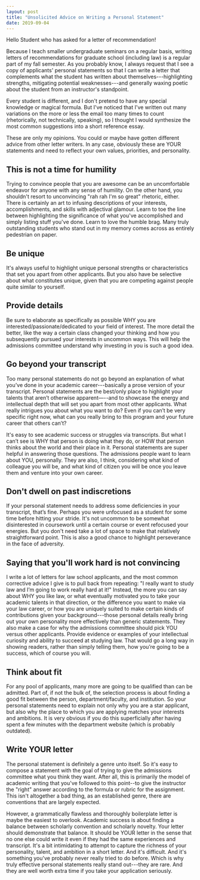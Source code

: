 ```yaml
---
layout: post
title: "Unsolicited Advice on Writing a Personal Statement"
date: 2019-09-04
---
```

Hello Student who has asked for a letter of recommendation!

Because I teach smaller undergraduate seminars on a regular basis, writing letters of recommendations for graduate school (including law) is a regular part of my fall semester. As you probably know, I always request that I see a copy of applicants' personal statements so that I can write a letter that complements what the student has written about themselves---highlighting strengths, mitigating potential weaknesses---and generally waxing poetic about the student from an instructor's standpoint.

Every student is different, and I don't pretend to have any special knowledge or magical formula. But I've noticed that I've written out many variations on the more or less the email too many times to count (rhetorically, not technically, speaking), so I thought I would synthesize the most common suggestions into a short reference essay.

These are only my opinions. You could or maybe have gotten different advice from other letter writers. In any case, obviously these are YOUR statements and need to reflect your own values, priorities, and personality.  


## This is not a time for humility
Trying to convince people that you are awesome can be an uncomfortable endeavor for anyone with any sense of humility. On the other hand, you shouldn't resort to unconvincing "rah rah I'm so great" rhetoric, either. There is certainly an art to infusing descriptions of your interests, accomplishments, and skills with adjectival glamour. Learn to toe the line between highlighting the significance of what you've accomplished and simply listing stuff you've done. Learn to love the humble brag. Many truly outstanding students who stand out in my memory comes across as entirely pedestrian on paper.

## Be unique
It's always useful to highlight unique personal strengths or characteristics that set you apart from other applicants. But you also have be selective about what constitutes unique, given that you are competing against people quite similar to yourself.

## Provide details
Be sure to elaborate as specifically as possible WHY you are interested/passionate/dedicated to your field of interest. The more detail the better, like the way a certain class changed your thinking and how you subsequently pursued your interests in uncommon ways. This will help the admissions committee understand why investing in you is such a good idea.


## Go beyond your transcript
Too many personal statements do not go beyond an explanation of what you’ve done in your academic career---basically a prose version of your transcript. Personal statements are the best/only place to highlight your talents that aren’t otherwise apparent—--and to showcase the energy and intellectual depth that will set you apart from most other applicants. What really intrigues you about what you want to do? Even if you can’t be very specific right now, what can you really bring to this program and your future career that others can’t?

It's easy to see academic success or struggles via transcripts. But what I can’t see is WHY that person is doing what they do, or HOW that person thinks about the world and their place in it. Personal statements are super helpful in answering those questions. The admissions people want to learn about YOU, personally. They are also, I think, considering what kind of colleague you will be, and what kind of citizen you will be once you leave them and venture into your own career.


## Don't dwell on past indiscretions
If your personal statement needs to address some deficiencies in your transcript, that’s fine. Perhaps you were unfocused as a student for some time before hitting your stride. It's not uncommon to be somewhat disinterested in coursework until a certain course or event refocused your energies. But you don't need take a lot of space to make that relatively straightforward point. This is also a good chance to highlight perseverance in the face of adversity.

## Saying that you'll work hard is not convincing
I write a lot of letters for law school applicants, and the most common corrective advice I give is to pull back from repeating: "I really want to study law and I’m going to work really hard at it!" Instead, the more you can say about WHY you like law, or what eventually motivated you to take your academic talents in that direction, or the difference you want to make via your law career, or how you are uniquely suited to make certain kinds of contributions given your background---those personal details really bring out your own personality more effectively than generic statements. They also make a case for why the admissions committee should pick YOU versus other applicants. Provide evidence or examples of your intellectual curiosity and ability to succeed at studying law. That would go a long way in showing readers, rather than simply telling them, how you’re going to be a success, which of course you will.

## Think about fit
For any pool of applicants, many more are going to be qualified than can be admitted. Part of, if not the bulk of, the selection process is about finding a good fit between the person, department/faculty, and institution. So your personal statements need to explain not only why you are a star applicant, but also why the place to which you are applying matches your interests and ambitions. It is very obvious if you do this superficially after having spent a few minutes with the department website (which is probably outdated).

## Write YOUR letter
The personal statement is definitely a genre unto itself. So it's easy to compose a statement with the goal of trying to give the admissions committee what you think they want. After all, this is primarily the model of academic writing that you've followed to this point--to give the instructor the "right" answer according to the formula or rubric for the assignment. This isn't altogether a bad thing, as an established genre, there are conventions that are largely expected.

However, a grammatically flawless and thoroughly boilerplate letter is maybe the easiest to overlook. Academic success is about finding a balance between scholarly convention and scholarly novelty. Your letter should demonstrate that balance. It should be YOUR letter in the sense that no one else could write it even if they had the same experiences and transcript. It's a bit intimidating to attempt to capture the richness of your personality, talent, and ambition in a short letter. And it's difficult. And it's something you've probably never really tried to do before. Which is why truly effective personal statements really stand out---they are rare. And they are well worth extra time if you take your application seriously.
